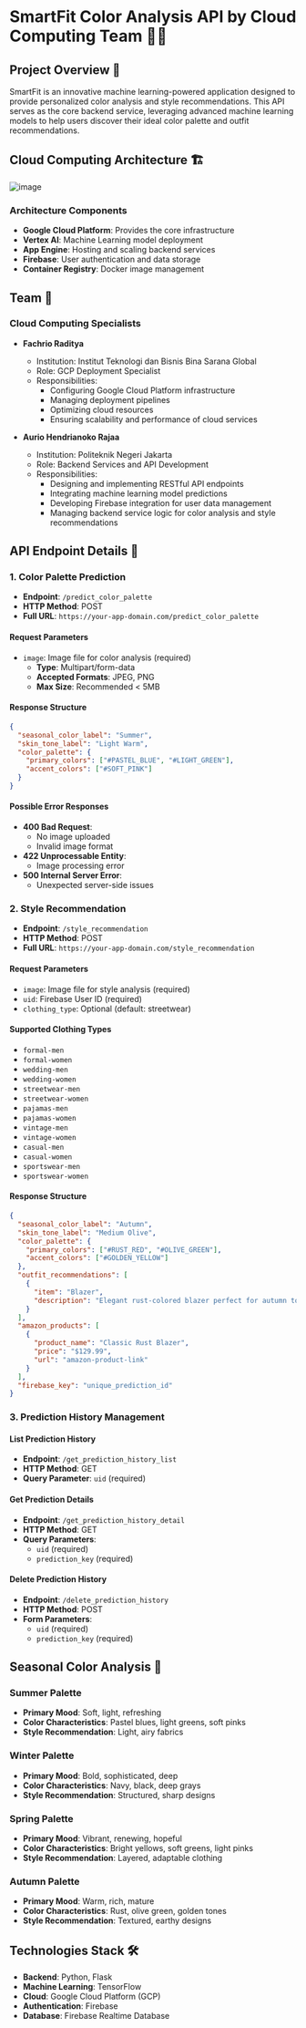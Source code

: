 # SmartFit Color Analysis API by Cloud Computing Team 🎨👗

## Project Overview 📖
SmartFit is an innovative machine learning-powered application designed to provide personalized color analysis and style recommendations. This API serves as the core backend service, leveraging advanced machine learning models to help users discover their ideal color palette and outfit recommendations.

## Cloud Computing Architecture 🏗️
![image](https://github.com/user-attachments/assets/eab3d77f-9e97-4c10-84de-5815c295b7d4)

### Architecture Components
- **Google Cloud Platform**: Provides the core infrastructure
- **Vertex AI**: Machine Learning model deployment
- **App Engine**: Hosting and scaling backend services
- **Firebase**: User authentication and data storage
- **Container Registry**: Docker image management

## Team 👥
### Cloud Computing Specialists
- **Fachrio Raditya**
  - Institution: Institut Teknologi dan Bisnis Bina Sarana Global
  - Role: GCP Deployment Specialist
  - Responsibilities: 
    - Configuring Google Cloud Platform infrastructure
    - Managing deployment pipelines
    - Optimizing cloud resources
    - Ensuring scalability and performance of cloud services

- **Aurio Hendrianoko Rajaa**
  - Institution: Politeknik Negeri Jakarta
  - Role: Backend Services and API Development
  - Responsibilities:
    - Designing and implementing RESTful API endpoints
    - Integrating machine learning model predictions
    - Developing Firebase integration for user data management
    - Managing backend service logic for color analysis and style recommendations

## API Endpoint Details 🌈

### 1. Color Palette Prediction
- **Endpoint**: `/predict_color_palette`
- **HTTP Method**: POST
- **Full URL**: `https://your-app-domain.com/predict_color_palette`

#### Request Parameters
- `image`: Image file for color analysis (required)
  - **Type**: Multipart/form-data
  - **Accepted Formats**: JPEG, PNG
  - **Max Size**: Recommended < 5MB

#### Response Structure
```json
{
  "seasonal_color_label": "Summer",
  "skin_tone_label": "Light Warm",
  "color_palette": {
    "primary_colors": ["#PASTEL_BLUE", "#LIGHT_GREEN"],
    "accent_colors": ["#SOFT_PINK"]
  }
}
```

#### Possible Error Responses
- **400 Bad Request**: 
  - No image uploaded
  - Invalid image format
- **422 Unprocessable Entity**: 
  - Image processing error
- **500 Internal Server Error**: 
  - Unexpected server-side issues

### 2. Style Recommendation
- **Endpoint**: `/style_recommendation`
- **HTTP Method**: POST
- **Full URL**: `https://your-app-domain.com/style_recommendation`

#### Request Parameters
- `image`: Image file for style analysis (required)
- `uid`: Firebase User ID (required)
- `clothing_type`: Optional (default: streetwear)

#### Supported Clothing Types
- `formal-men`
- `formal-women`
- `wedding-men`
- `wedding-women`
- `streetwear-men`
- `streetwear-women`
- `pajamas-men`
- `pajamas-women`
- `vintage-men`
- `vintage-women`
- `casual-men`
- `casual-women`
- `sportswear-men`
- `sportswear-women`

#### Response Structure
```json
{
  "seasonal_color_label": "Autumn",
  "skin_tone_label": "Medium Olive",
  "color_palette": {
    "primary_colors": ["#RUST_RED", "#OLIVE_GREEN"],
    "accent_colors": ["#GOLDEN_YELLOW"]
  },
  "outfit_recommendations": [
    {
      "item": "Blazer",
      "description": "Elegant rust-colored blazer perfect for autumn tones"
    }
  ],
  "amazon_products": [
    {
      "product_name": "Classic Rust Blazer",
      "price": "$129.99",
      "url": "amazon-product-link"
    }
  ],
  "firebase_key": "unique_prediction_id"
}
```

### 3. Prediction History Management
#### List Prediction History
- **Endpoint**: `/get_prediction_history_list`
- **HTTP Method**: GET
- **Query Parameter**: `uid` (required)

#### Get Prediction Details
- **Endpoint**: `/get_prediction_history_detail`
- **HTTP Method**: GET
- **Query Parameters**: 
  - `uid` (required)
  - `prediction_key` (required)

#### Delete Prediction History
- **Endpoint**: `/delete_prediction_history`
- **HTTP Method**: POST
- **Form Parameters**:
  - `uid` (required)
  - `prediction_key` (required)

## Seasonal Color Analysis 🌈

### Summer Palette
- **Primary Mood**: Soft, light, refreshing
- **Color Characteristics**: Pastel blues, light greens, soft pinks
- **Style Recommendation**: Light, airy fabrics

### Winter Palette
- **Primary Mood**: Bold, sophisticated, deep
- **Color Characteristics**: Navy, black, deep grays
- **Style Recommendation**: Structured, sharp designs

### Spring Palette
- **Primary Mood**: Vibrant, renewing, hopeful
- **Color Characteristics**: Bright yellows, soft greens, light pinks
- **Style Recommendation**: Layered, adaptable clothing

### Autumn Palette
- **Primary Mood**: Warm, rich, mature
- **Color Characteristics**: Rust, olive green, golden tones
- **Style Recommendation**: Textured, earthy designs

## Technologies Stack 🛠️
- **Backend**: Python, Flask
- **Machine Learning**: TensorFlow
- **Cloud**: Google Cloud Platform (GCP)
- **Authentication**: Firebase
- **Database**: Firebase Realtime Database
